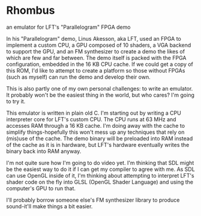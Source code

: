 # Rhombus
an emulator for LFT's "Parallelogram" FPGA demo

In his "Parallelogram" demo, Linus Akesson, aka LFT, used an FPGA to implement a custom CPU, a GPU composed of 10 shaders, a VGA backend to support the GPU, and an FM synthesizer to create a demo the likes of which are few and far between. The demo itself is packed with the FPGA configuration, embedded in the 16 KB CPU cache. If we could get a copy of this ROM, I'd like to attempt to create a platform so those without FPGAs (such as myself) can run the demo and develop their own.

This is also partly one of my own personal challenges: to write an emulator. It probably won't be the easiest thing in the world, but who cares? I'm going to try it.

This emulator is written in plain old C. I'm starting out by writing a CPU interpreter core for LFT's custom CPU. The CPU runs at 63 MHz and accesses RAM through a 16 KB cache. I'm doing away with the cache to simplify things-hopefully this won't mess up any techniques that rely on (mis)use of the cache. The demo binary will be preloaded into RAM instead of the cache as it is in hardware, but LFT's hardware eventually writes the binary back into RAM anyway. 

I'm not quite sure how I'm going to do video yet. I'm thinking that SDL might be the easiest way to do it if I can get my compiler to agree with me. As SDL can use OpenGL inside of it, I'm thinking about attempting to interpret LFT's shader code on the fly into GLSL (OpenGL Shader Language) and using the computer's GPU to run that.

I'll probably borrow someone else's FM synthesizer library to produce sound-it'll make things a bit easier.
